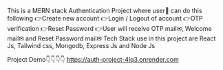This is a MERN stack Authentication Project where user🙂 can do this following
👉Create new account
👉Login / Logout of account
👉OTP verification
👉Reset Password
👉User will receive OTP mail✉, Welcome mail✉ and Reset Password mail✉
Tech Stack use in this project are
React Js, Tailwind css, Mongodb, Express Js and Node Js

Project Demo👇👇👇👇
https://auth-project-4lq3.onrender.com
